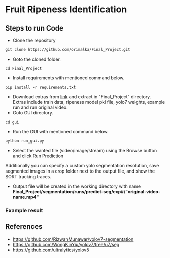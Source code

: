# Fruit Ripeness Identification


## Steps to run Code

- Clone the repository
```
git clone https://github.com/orimalka/Final_Project.git
```
- Goto the cloned folder.
```
cd Final_Project
```
- Install requirements with mentioned command below.
```
pip install -r requirements.txt
```
- Download extras from [link](https://drive.google.com/file/d/1OQe0HpIIptfsiWySxa9pcOt4xf_j9r84/view?usp=drive_link) and extract in "Final_Project" directory.
Extras include train data, ripeness model pkl file, yolo7 weights,
example run and run original video.
- Goto GUI directory.
```
cd gui
```
- Run the GUI with mentioned command below.
```
python run_gui.py
```
- Select the wanted file (video/image/stream) using the Browse button and click Run Prediction

Additionally you can specify a custom yolo segmentation resolution, save segmented images in a crop folder next to the output file, and show the SORT tracking traces.


- Output file will be created in the working directory with name <b>Final_Project/segmentation/runs/predict-seg/exp#/"original-video-name.mp4"</b>

### Example result






## References
- https://github.com/RizwanMunawar/yolov7-segmentation
- https://github.com/WongKinYiu/yolov7/tree/u7/seg
- https://github.com/ultralytics/yolov5

